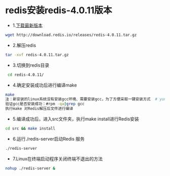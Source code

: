# redis安装redis-4.0.11版本
* 1.[下载最新版本](https://redis.io/)
```bash
wget http://download.redis.io/releases/redis-4.0.11.tar.gz
```
* 2.解压redis
```bash
tar -xvf redis-4.0.11.tar.gz
```
* 3.切换到redis目录
```bash
 cd redis-4.0.11/
```
* 4.确定安装成功后进行编译make
```bash
make
注：新安装的linux系统没有安装gcc环境、需要安装gcc，为了方便采取一键安装方式  # yum install gcc
验证gcc是否安装成功：#rpm -qa|grep gcc
执行make 对Redis解压后文件进行编译
```
* 5.编译成功后，进入src文件夹，执行make install进行Redis安装
```bash
cd src && make install
```
* 6.运行./redis-server启动Redis 服务
```bash
./redis-server
```
* 7.Linux在终端启动程序关闭终端不退出的方法
```bash
nohup ./redis-server &
```

